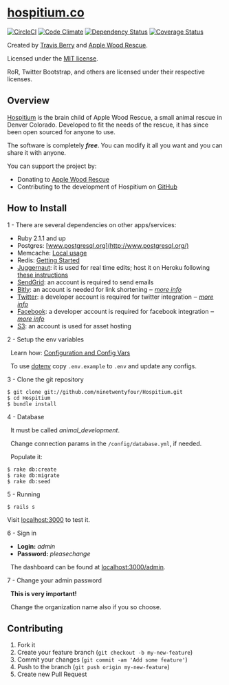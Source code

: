 # [hospitium.co](https://hospitium.co/)

[![CircleCI](https://circleci.com/gh/ninetwentyfour/Hospitium.svg?style=svg)](https://circleci.com/gh/ninetwentyfour/Hospitium) [![Code Climate](https://codeclimate.com/github/ninetwentyfour/Hospitium.png)](https://codeclimate.com/github/ninetwentyfour/Hospitium) [![Dependency Status](https://gemnasium.com/ninetwentyfour/Hospitium.png)](https://gemnasium.com/ninetwentyfour/Hospitium) [![Coverage Status](https://coveralls.io/repos/ninetwentyfour/Hospitium/badge.png?branch=master)](https://coveralls.io/r/ninetwentyfour/Hospitium)

Created by [Travis Berry](http://www.travisberry.com) and [Apple Wood Rescue](http://www.applewoodrescue.org).

Licensed under the [MIT license](http://www.opensource.org/licenses/mit-license.php).

RoR, Twitter Bootstrap, and others are licensed under their respective licenses.

## Overview

[Hospitium](http://hospitium.co/) is the brain child of Apple Wood Rescue, a small animal rescue in Denver Colorado. Developed to fit the needs of the rescue, it has since been open sourced for anyone to use.

The software is completely **_free_**. You can modify it all you want and you can share it with anyone.

You can support the project by:

- Donating to [Apple Wood Rescue](http://www.applewoodrescue.org/donate/)
- Contributing to the development of Hospitium on [GitHub](https://github.com/ninetwentyfour/Hospitium)

## How to Install

1 - There are several dependencies on other apps/services:

- Ruby 2.1.1 and up
- Postgres: [www.postgresql.org](http://www.postgresql.org/)
- Memcache: [Local usage](https://devcenter.heroku.com/articles/memcachier#local-usage)
- Redis: [Getting Started](http://redis.io/topics/quickstart)
- [Juggernaut](https://github.com/maccman/juggernaut): it is used for real time edits; host it on Heroku following [these instructions](https://gist.github.com/1003748)
- [SendGrid](http://sendgrid.com/): an account is required to send emails
- [Bitly](https://bitly.com/): an account is needed for link shortening ‒ _[more info](https://bitly.com/a/your_api_key)_
- [Twitter](https://twitter.com/): a developer account is required for twitter integration ‒ _[more info](https://dev.twitter.com/)_
- [Facebook](http://www.facebook.com/): a developer account is required for facebook integration ‒ _[more info](http://developers.facebook.com/)_
- [S3](http://aws.amazon.com/s3/): an account is used for asset hosting

2 - Setup the env variables

&nbsp;&nbsp;Learn how: [Configuration and Config Vars](http://devcenter.heroku.com/articles/config-vars#local_setup)

&nbsp;&nbsp;To use [dotenv](https://github.com/bkeepers/dotenv) copy `.env.example` to `.env` and update any configs.

3 - Clone the git repository

```console
$ git clone git://github.com/ninetwentyfour/Hospitium.git
$ cd Hospitium
$ bundle install
```

4 - Database

&nbsp;&nbsp;It must be called _animal_development_.

&nbsp;&nbsp;Change connection params in the `/config/database.yml`, if needed.

&nbsp;&nbsp;Populate it:

```console
$ rake db:create
$ rake db:migrate
$ rake db:seed
```

5 - Running

```console
$ rails s
```

Visit [localhost:3000](http://localhost:3000) to test it.

6 - Sign in

- **Login:** _admin_
- **Password:** _pleasechange_

&nbsp;&nbsp;The dashboard can be found at [localhost:3000/admin](http://localhost:3000/admin).

7 - Change your admin password

&nbsp;&nbsp;**This is very important!**

&nbsp;&nbsp;Change the organization name also if you so choose.

## Contributing

1. Fork it
1. Create your feature branch (`git checkout -b my-new-feature`)
1. Commit your changes (`git commit -am 'Add some feature'`)
1. Push to the branch (`git push origin my-new-feature`)
1. Create new Pull Request
